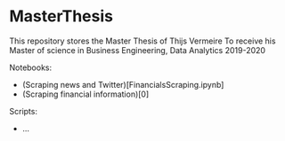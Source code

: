# MasterThesis

This repository stores the Master Thesis of Thijs Vermeire
To receive his Master of science in Business Engineering, Data Analytics
2019-2020

Notebooks:
- (Scraping news and Twitter)[FinancialsScraping.ipynb]
- (Scraping financial information)[0]

Scripts: 
- ...
